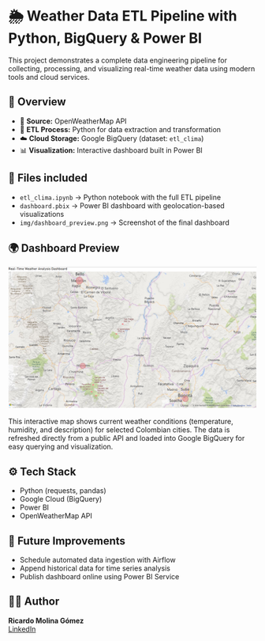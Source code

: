 # 🌦️ Weather Data ETL Pipeline with Python, BigQuery & Power BI

This project demonstrates a complete data engineering pipeline for collecting, processing, and visualizing real-time weather data using modern tools and cloud services.

## 📌 Overview

- 📡 **Source:** OpenWeatherMap API  
- 🔄 **ETL Process:** Python for data extraction and transformation  
- ☁️ **Cloud Storage:** Google BigQuery (dataset: `etl_clima`)  
- 📊 **Visualization:** Interactive dashboard built in Power BI

## 📁 Files included

- `etl_clima.ipynb` → Python notebook with the full ETL pipeline  
- `dashboard.pbix` → Power BI dashboard with geolocation-based visualizations  
- `img/dashboard_preview.png` → Screenshot of the final dashboard

## 🌍 Dashboard Preview

![Weather Dashboard](dashboard_preview.png)
 
This interactive map shows current weather conditions (temperature, humidity, and description) for selected Colombian cities. The data is refreshed directly from a public API and loaded into Google BigQuery for easy querying and visualization.

## ⚙️ Tech Stack

- Python (requests, pandas)
- Google Cloud (BigQuery)
- Power BI
- OpenWeatherMap API

## 🚀 Future Improvements

- Schedule automated data ingestion with Airflow
- Append historical data for time series analysis
- Publish dashboard online using Power BI Service

## 👨‍💻 Author

**Ricardo Molina Gómez**  
[LinkedIn](https://www.linkedin.com/in/ricardomolinagomez)
